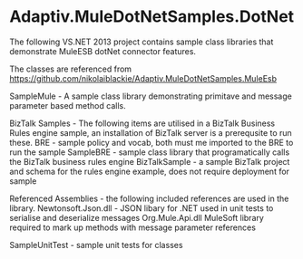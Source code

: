 Adaptiv.MuleDotNetSamples.DotNet
================================
The following VS.NET 2013 project contains sample class libraries that demonstrate MuleESB dotNet connector features.

The classes are referenced from https://github.com/nikolaiblackie/Adaptiv.MuleDotNetSamples.MuleEsb

SampleMule - A sample class library demonstrating primitave and message parameter based method calls.

BizTalk Samples - The following items are utilised in a BizTalk Business Rules engine sample, an installation of BizTalk server is a prerequsite to run these. 
BRE	- sample policy and vocab, both must me imported to the BRE to run the sample
SampleBRE	- sample class library that programatically calls the BizTalk business rules engine
BizTalkSample	- a sample BizTalk project and schema for the rules engine example, does not require deployment for sample

Referenced Assemblies - the following included references are used in the library.
Newtonsoft.Json.dll	- JSON libary for .NET used in unit tests to serialise and deserialize messages
Org.Mule.Api.dll	MuleSoft library required to mark up methods with message parameter references

SampleUnitTest - sample unit tests for classes
